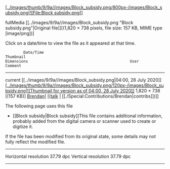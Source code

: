 [[../images/thumb/9/9a//images/Block_subsidy.png/800px-/images/Block_subsidy.png|![File:Block subsidy.png]]](../images/9/9a//images/Block_subsidy.png)

 fullMedia
[[../images/9/9a//images/Block_subsidy.png "Block subsidy.png"|Original file]]‎[(1,820 × 738 pixels, file size: 157 KB, MIME type
[image/png])]

Click on a date/time to view the file as it appeared at that time.

            Date/Time                                                 Thumbnail                                                                                                                                                                                          Dimensions                                             User                                                                                                                                                                                                                                                                                                                                                                                                                                                                                      Comment
  --------- --------------------------------------------------------- -------------------------------------------------------------------------------------------------------------------------------------------------------------------------------------------------- ------------------------------------------------------ ----------------------------------------------------------------------------------------------------------------------------------------------------------------------------------------------------------------------------------------------------------------------------------------------------------------------------------------------------------------------------------------------------------------------------------------------------------------------------------------- ---------
  current   [[../images/9/9a//images/Block_subsidy.png|04:00, 28 July 2020]][[../images/thumb/9/9a//images/Block_subsidy.png/120px-/images/Block_subsidy.png|![Thumbnail for version as of 04:00, 28 July 2020]]](../images/9/9a//images/Block_subsidy.png)   1,820 × 738 [(157 KB)]   [Brendan](https://wiki.bitcoinsv.io/index.php "User:Brendan (page does not exist)")[ [([talk](https://wiki.bitcoinsv.io/index.php "User talk:Brendan (page does not exist)") \| [[./Special:Contributions/Brendan|contribs]])]]   

The following page uses this file
-   [[Block subsidy|Block subsidy]]This file contains additional information, probably added from the
digital camera or scanner used to create or digitize it.

If the file has been modified from its original state, some details may
not fully reflect the modified file.

  ----------------------- -----------
  Horizontal resolution   37.79 dpc
  Vertical resolution     37.79 dpc
  ----------------------- -----------